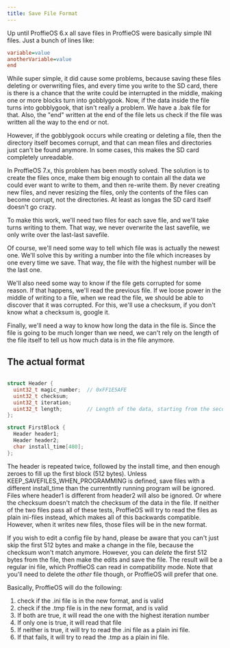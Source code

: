```yaml
---
title: Save File Format
---
```


Up until ProffieOS 6.x all save files in ProffieOS were basically simple INI files. Just a bunch of lines like:

```ini
variable=value
anotherVariable=value
end
```

While super simple, it did cause some problems, because saving these files deleting or overwriting files, and every time you write to the SD card, there is there is a chance that the write could be interrupted in the middle, making one or more blocks turn into gobblygook. Now, if the data inside the file turns into gobblygook, that isn't really a problem. We have a .bak file for that. Also, the "end" written at the end of the file lets us check if the file was written all the way to the end or not.

However, if the gobblygook occurs while creating or deleting a file, then the directory itself becomes corrupt, and that can mean files and directories just can't be found anymore. In some cases, this makes the SD card completely unreadable.

In ProffieOS 7.x, this problem has been mostly solved. The solution is to create the files once, make them big enough to contain all the data we could ever want to write to them, and then re-write them. By never creating new files, and never resizing the files, only the contents of the files can become corrupt, not the directories. At least as longas the SD card itself doesn't go crazy.

To make this work, we'll need two files for each save file, and we'll take turns writing to them. That way, we never overwrite the last savefile, we only write over the last-last savefile.

Of course, we'll need some way to tell which file was is actually the newest one. We'll solve this by writing a number into the file which increases by one every time we save. That way, the file with the highest number will be the last one.

We'll also need some way to know if the file gets corrupted for some reason. If that happens, we'll read the previous file. If we loose power in the middle of writing to a file, when we read the file, we should be able to discover that it was corrupted. For this, we'll use a checksum, if you don't know what a checksum is, google it.

Finally, we'll need a way to know how long the data in the file is. Since the file is going to be much longer than we need, we can't rely on the length of the file itself to tell us how much data is in the file anymore.

## The actual format
```cpp

struct Header {
  uint32_t magic_number;  // 0xFF1E5AFE
  uint32_t checksum;
  uint32_t iteration;
  uint32_t length;        // Length of the data, starting from the second block.
};

struct FirstBlock {
  Header header1;
  Header header2;
  char install_time[480];
};
```

The header is repeated twice, followed by the install time, and then enough zeroes to fill up the first block (512 bytes). Unless KEEP_SAVEFILES_WHEN_PROGRAMMING is defined, save files with a different install_time than the currentntly running program will be ignored. Files where header1 is different from header2 will also be ignored. Or where the checksum doesn't match the checksum of the data in the file. If neither of the two files pass all of these tests, ProffieOS will try to read the files as plain ini-files instead, which makes all of this backwards compatible. However, when it writes new files, those files will be in the new format.

If you wish to edit a config file by hand, please be aware that you can't just skip the first 512 bytes and make a change in the file, because the checksum won't match anymore. However, you can *delete* the first 512 bytes from the file, then make the edits and save the file. The result will be a regular ini file, which ProffieOS can read in compatibility mode. Note that you'll need to delete the *other* file though, or ProffieOS will prefer that one.

Basically, ProffieOS will do the following:
1. check if the .ini file is in the new format, and is valid
2. check if the .tmp file is in the new format, and is valid
3. If both are true, it will read the one with the highest iteration number
4. If only one is true, it will read that file
5. If neither is true, it will try to read the .ini file as a plain ini file.
6. If that fails, it will try to read the .tmp as a plain ini file.


